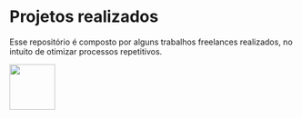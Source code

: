 # Projetos realizados

Esse repositório é composto por alguns trabalhos freelances realizados, no intuito de otimizar processos repetitivos.


<img src="https://ca.slack-edge.com/T04RF492V-U0205HDF9QF-e2dff3688df0-512" width="80">
